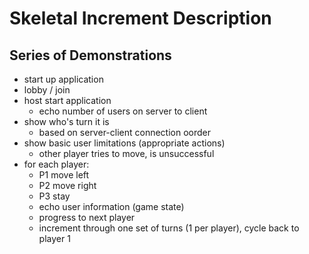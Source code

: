 
# Skeletal Increment Description

## Series of Demonstrations

* start up application
* lobby / join
* host start application
  * echo number of users on server to client
* show who's turn it is
  * based on server-client connection oorder
* show basic user limitations (appropriate actions)
  * other player tries to move, is unsuccessful
* for each player:
  * P1 move left
  * P2 move right
  * P3 stay
  * echo user information (game state)
  * progress to next player
  * increment through one set of turns (1 per player), cycle back to player 1

